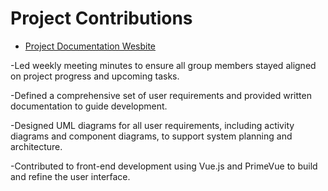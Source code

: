 # Project Contributions

- [Project Documentation Wesbite](pbl3-2024.github.io/)

-Led weekly meeting minutes to ensure all group members stayed aligned on project progress and upcoming tasks.

-Defined a comprehensive set of user requirements and provided written documentation to guide development.

-Designed UML diagrams for all user requirements, including activity diagrams and component diagrams, to support system planning and architecture.

-Contributed to front-end development using Vue.js and PrimeVue to build and refine the user interface.
